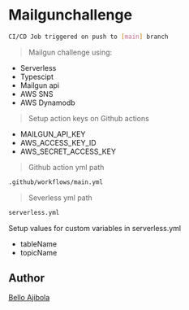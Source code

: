 # Mailgunchallenge

```bash
CI/CD Job triggered on push to [main] branch
```

>Mailgun challenge using: 
- Serverless
- Typescipt
- Mailgun api
- AWS SNS
- AWS Dynamodb


> Setup action keys on Github actions
- MAILGUN_API_KEY
- AWS_ACCESS_KEY_ID
- AWS_SECRET_ACCESS_KEY

> Github action yml path

```bash
.github/workflows/main.yml
```

> Severless yml path

```bash
serverless.yml
```
 Setup values for custom variables in serverless.yml
- tableName
- topicName



## Author
[Bello Ajibola](mailto:bellohargbola13@gmail.com)